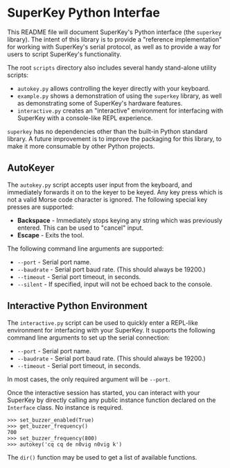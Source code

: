 # SuperKey Python Interfae

This README file will document SuperKey's Python interface (the `superkey` library). The intent of this library is to
provide a "reference implementation" for working with SuperKey's serial protocol, as well as to provide a way for users
to script SuperKey's functionality.

The root `scripts` directory also includes several handy stand-alone utility scripts:

- `autokey.py` allows controlling the keyer directly with your keyboard.
- `example.py` shows a demonstration of using the `superkey` library, as well as demonstrating some of SuperKey's
  hardware features.
- `interactive.py` creates an "interactive" environment for interfacing with SuperKey with a console-like REPL
  experience.

`superkey` has no dependencies other than the built-in Python standard library. A future improvement is to improve the
packaging for this library, to make it more consumable by other Python projects.

## AutoKeyer

The `autokey.py` script accepts user input from the keyboard, and immediately forwards it on to the keyer to be keyed.
Any key press which is not a valid Morse code character is ignored. The following special key presses are supported:

- **Backspace** - Immediately stops keying any string which was previously entered. This can be used to "cancel" input.
- **Escape** - Exits the tool.

The following command line arguments are supported:

- `--port` - Serial port name.
- `--baudrate` - Serial port baud rate. (This should always be 19200.)
- `--timeout` - Serial port timeout, in seconds.
- `--silent` - If specified, input will not be echoed back to the console.

## Interactive Python Environment

The `interactive.py` script can be used to quickly enter a REPL-like environment for interfacing with your SuperKey. It
supports the following command line arguments to set up the serial connection:

- `--port` - Serial port name.
- `--baudrate` - Serial port baud rate. (This should always be 19200.)
- `--timeout` - Serial port timeout, in seconds.

In most cases, the only required argument will be `--port`.

Once the interactive session has started, you can interact with your SuperKey by directly calling any public instance
function declared on the `Interface` class. No instance is required.

```
>>> set_buzzer_enabled(True)
>>> get_buzzer_frequency()
700
>>> set_buzzer_frequency(800)
>>> autokey('cq cq de n0vig n0vig k')
```

The `dir()` function may be used to get a list of available functions.
